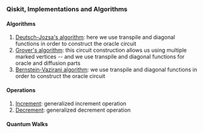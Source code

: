 ### Qiskit, Implementations and Algorithms


#### Algorithms
1) [Deutsch-Jozsa's algorithm](https://github.com/qwchagas/qiskit/blob/master/algorithms%20and%20transpile/deutsch_jozsa_algorithm_transpile.ipynb): here we use transpile and diagonal functions in order to construct the oracle circuit
2) [Grover's algorithm](https://github.com/qwchagas/qiskit/blob/master/algorithms%20and%20transpile/grover_algorithm_transpile.ipynb): this circuit construction allows us using multiple marked vertices -- and we use transpile and diagonal functions for oracle and diffusion parts
3) [Bernstein-Vazirani algorithm](https://github.com/qwchagas/qiskit/blob/master/algorithms%20and%20transpile/bernstein-vazirani_algorithm_transpile.ipynb): we use transpile and diagonal functions in order to construct the oracle circuit

#### Operations
1) [Increment](https://github.com/qwchagas/qiskit/blob/master/operations/increment.ipynb): generalized increment operation
2) [Decrement](https://github.com/qwchagas/qiskit/blob/master/operations/decrement.ipynb): generalized decrement operation


#### Quantum Walks

